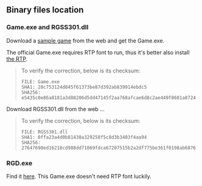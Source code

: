 ## Binary files location

### Game.exe and RGSS301.dll

Download a [sample game][1] from the web and get the Game.exe.

The official Game.exe requires RTP font to run, thus it's better also install
[the RTP][2].

> To verify the correction, below is its checksum:
>
> ```
> FILE: Game.exe
> SHA1: 28c753124d845f61373be87d392ab839914ebdc5
> SHA256: e5435c0e86a8181a3d88206d5dd47145f2aa768afcae6d8c2ae449f8601a8724
> ```

Download RGSS301.dll from the web ...

> To verify the correction, below is its checksum:
>
> ```
> FILE: RGSS301.dll
> SHA1: 0ffa23a4d0b81438a329258f5c8d3b3403f4aa94
> SHA256: 27647690ed16218cd988dd71069fdca67207515b2a2df775be361f0198ab6876
> ```

### RGD.exe

Find it [here][3]. This Game.exe doesn't need RTP font luckily.

[1]: https://www.rpgmakerweb.com/download/additional/sample-games
[2]: https://www.rpgmakerweb.com/download/additional/run-time-packages
[3]: https://cirno.mist.so/archives/290#instructions
